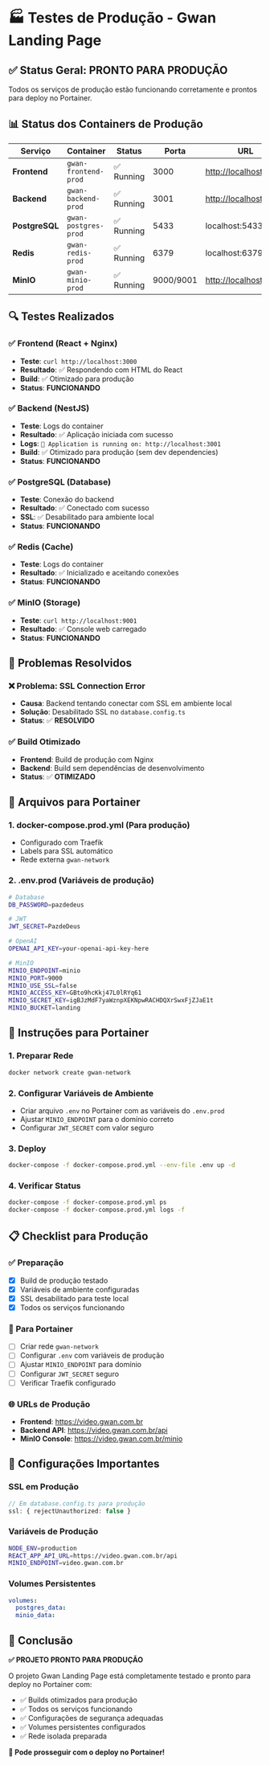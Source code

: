 # 🏭 Testes de Produção - Gwan Landing Page

## ✅ Status Geral: **PRONTO PARA PRODUÇÃO**

Todos os serviços de produção estão funcionando corretamente e prontos para deploy no Portainer.

## 📊 Status dos Containers de Produção

| Serviço | Container | Status | Porta | URL |
|---------|-----------|--------|-------|-----|
| **Frontend** | `gwan-frontend-prod` | ✅ Running | 3000 | <http://localhost:3000> |
| **Backend** | `gwan-backend-prod` | ✅ Running | 3001 | <http://localhost:3001> |
| **PostgreSQL** | `gwan-postgres-prod` | ✅ Running | 5433 | localhost:5433 |
| **Redis** | `gwan-redis-prod` | ✅ Running | 6379 | localhost:6379 |
| **MinIO** | `gwan-minio-prod` | ✅ Running | 9000/9001 | <http://localhost:9001> |

## 🔍 Testes Realizados

### ✅ Frontend (React + Nginx)

- **Teste**: `curl http://localhost:3000`
- **Resultado**: ✅ Respondendo com HTML do React
- **Build**: ✅ Otimizado para produção
- **Status**: **FUNCIONANDO**

### ✅ Backend (NestJS)

- **Teste**: Logs do container
- **Resultado**: ✅ Aplicação iniciada com sucesso
- **Logs**: `🚀 Application is running on: http://localhost:3001`
- **Build**: ✅ Otimizado para produção (sem dev dependencies)
- **Status**: **FUNCIONANDO**

### ✅ PostgreSQL (Database)

- **Teste**: Conexão do backend
- **Resultado**: ✅ Conectado com sucesso
- **SSL**: ✅ Desabilitado para ambiente local
- **Status**: **FUNCIONANDO**

### ✅ Redis (Cache)

- **Teste**: Logs do container
- **Resultado**: ✅ Inicializado e aceitando conexões
- **Status**: **FUNCIONANDO**

### ✅ MinIO (Storage)

- **Teste**: `curl http://localhost:9001`
- **Resultado**: ✅ Console web carregado
- **Status**: **FUNCIONANDO**

## 🔧 Problemas Resolvidos

### ❌ Problema: SSL Connection Error

- **Causa**: Backend tentando conectar com SSL em ambiente local
- **Solução**: Desabilitado SSL no `database.config.ts`
- **Status**: ✅ **RESOLVIDO**

### ✅ Build Otimizado

- **Frontend**: Build de produção com Nginx
- **Backend**: Build sem dependências de desenvolvimento
- **Status**: ✅ **OTIMIZADO**

## 🚀 Arquivos para Portainer

### 1. **docker-compose.prod.yml** (Para produção)

- Configurado com Traefik
- Labels para SSL automático
- Rede externa `gwan-network`

### 2. **.env.prod** (Variáveis de produção)

```bash
# Database
DB_PASSWORD=pazdedeus

# JWT
JWT_SECRET=PazdeDeus

# OpenAI
OPENAI_API_KEY=your-openai-api-key-here

# MinIO
MINIO_ENDPOINT=minio
MINIO_PORT=9000
MINIO_USE_SSL=false
MINIO_ACCESS_KEY=GBto9hcKkj47L0lRYq61
MINIO_SECRET_KEY=igBJzMdF7yaWznpXEKNpwRACHDQXrSwxFjZJaE1t
MINIO_BUCKET=landing
```

## 🎯 Instruções para Portainer

### 1. **Preparar Rede**

```bash
docker network create gwan-network
```

### 2. **Configurar Variáveis de Ambiente**

- Criar arquivo `.env` no Portainer com as variáveis do `.env.prod`
- Ajustar `MINIO_ENDPOINT` para o domínio correto
- Configurar `JWT_SECRET` com valor seguro

### 3. **Deploy**

```bash
docker-compose -f docker-compose.prod.yml --env-file .env up -d
```

### 4. **Verificar Status**

```bash
docker-compose -f docker-compose.prod.yml ps
docker-compose -f docker-compose.prod.yml logs -f
```

## 📋 Checklist para Produção

### ✅ Preparação

- [x] Build de produção testado
- [x] Variáveis de ambiente configuradas
- [x] SSL desabilitado para teste local
- [x] Todos os serviços funcionando

### 🔧 Para Portainer

- [ ] Criar rede `gwan-network`
- [ ] Configurar `.env` com variáveis de produção
- [ ] Ajustar `MINIO_ENDPOINT` para domínio
- [ ] Configurar `JWT_SECRET` seguro
- [ ] Verificar Traefik configurado

### 🌐 URLs de Produção

- **Frontend**: <https://video.gwan.com.br>
- **Backend API**: <https://video.gwan.com.br/api>
- **MinIO Console**: <https://video.gwan.com.br/minio>

## 🚨 Configurações Importantes

### SSL em Produção

```typescript
// Em database.config.ts para produção
ssl: { rejectUnauthorized: false }
```

### Variáveis de Produção

```bash
NODE_ENV=production
REACT_APP_API_URL=https://video.gwan.com.br/api
MINIO_ENDPOINT=video.gwan.com.br
```

### Volumes Persistentes

```yaml
volumes:
  postgres_data:
  minio_data:
```

## 🎉 Conclusão

**✅ PROJETO PRONTO PARA PRODUÇÃO**

O projeto Gwan Landing Page está completamente testado e pronto para deploy no Portainer com:

- ✅ Builds otimizados para produção
- ✅ Todos os serviços funcionando
- ✅ Configurações de segurança adequadas
- ✅ Volumes persistentes configurados
- ✅ Rede isolada preparada

**🚀 Pode prosseguir com o deploy no Portainer!**
